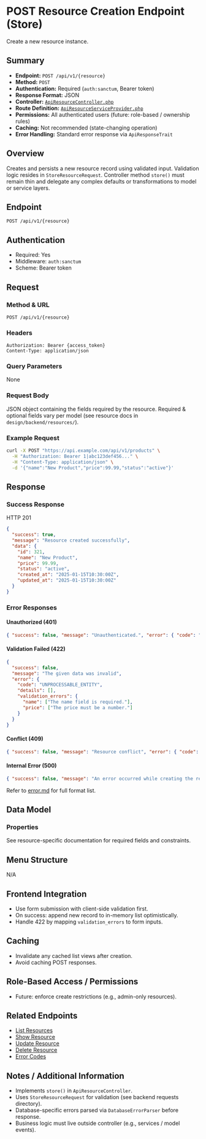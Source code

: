 # POST Resource Creation Endpoint (Store)

Create a new resource instance.

## Summary

* **Endpoint:** `POST /api/v1/{resource}`
* **Method:** `POST`
* **Authentication:** Required (`auth:sanctum`, Bearer token)
* **Response Format:** JSON
* **Controller:** [`ApiResourceController.php`](../../../../backend/app/Http/Controllers/ApiResourceController.php)
* **Route Definition:** [`ApiResourceServiceProvider.php`](../../../../backend/app/Providers/ApiResourceServiceProvider.php)
* **Permissions:** All authenticated users (future: role-based / ownership rules)
* **Caching:** Not recommended (state-changing operation)
* **Error Handling:** Standard error response via `ApiResponseTrait`

## Overview

Creates and persists a new resource record using validated input. Validation logic resides in `StoreResourceRequest`. Controller method `store()` must remain thin and delegate any complex defaults or transformations to model or service layers.

## Endpoint

`POST /api/v1/{resource}`

## Authentication

- Required: Yes
- Middleware: `auth:sanctum`
- Scheme: Bearer token

## Request
### Method & URL
```
POST /api/v1/{resource}
```
### Headers
```
Authorization: Bearer {access_token}
Content-Type: application/json
```
### Query Parameters
None
### Request Body
JSON object containing the fields required by the resource. Required & optional fields vary per model (see resource docs in `design/backend/resources/`).
### Example Request
```bash
curl -X POST "https://api.example.com/api/v1/products" \
  -H "Authorization: Bearer 1|abc123def456..." \
  -H "Content-Type: application/json" \
  -d '{"name":"New Product","price":99.99,"status":"active"}'
```

## Response
### Success Response
HTTP 201
```json
{
  "success": true,
  "message": "Resource created successfully",
  "data": {
    "id": 321,
    "name": "New Product",
    "price": 99.99,
    "status": "active",
    "created_at": "2025-01-15T10:30:00Z",
    "updated_at": "2025-01-15T10:30:00Z"
  }
}
```
### Error Responses
#### Unauthorized (401)
```json
{ "success": false, "message": "Unauthenticated.", "error": { "code": "UNAUTHENTICATED", "details": [] } }
```
#### Validation Failed (422)
```json
{
  "success": false,
  "message": "The given data was invalid",
  "error": {
    "code": "UNPROCESSABLE_ENTITY",
    "details": [],
    "validation_errors": {
      "name": ["The name field is required."],
      "price": ["The price must be a number."]
    }
  }
}
```
#### Conflict (409)
```json
{ "success": false, "message": "Resource conflict", "error": { "code": "CONFLICT", "details": ["Duplicate value"] } }
```
#### Internal Error (500)
```json
{ "success": false, "message": "An error occurred while creating the resource", "error": { "code": "INTERNAL_SERVER_ERROR", "details": [] } }
```
Refer to [error.md](error.md) for full format list.

## Data Model
### Properties
See resource-specific documentation for required fields and constraints.

## Menu Structure
N/A

## Frontend Integration
- Use form submission with client-side validation first.
- On success: append new record to in-memory list optimistically.
- Handle 422 by mapping `validation_errors` to form inputs.

## Caching
- Invalidate any cached list views after creation.
- Avoid caching POST responses.

## Role-Based Access / Permissions
- Future: enforce create restrictions (e.g., admin-only resources).

## Related Endpoints
- [List Resources](index.md)
- [Show Resource](show.md)
- [Update Resource](update.md)
- [Delete Resource](destroy.md)
- [Error Codes](error.md)

## Notes / Additional Information
- Implements `store()` in `ApiResourceController`.
- Uses `StoreResourceRequest` for validation (see backend requests directory).
- Database-specific errors parsed via `DatabaseErrorParser` before response.
- Business logic must live outside controller (e.g., services / model events).
